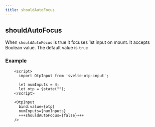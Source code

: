 ```yaml
---
title: shouldAutoFocus
---
```


## shouldAutoFocus
When `shouldAutoFocus` is true it focuses 1st input on mount. It accepts Boolean value. The default value is `true`

### Example
```svelte
    <script>
      import OtpInput from 'svelte-otp-input';
      
      let numInputs = 4;
      let otp = $state("");
    </script>
    
    <OtpInput
      bind:value={otp}
      numInputs={numInputs}
      +++shouldAutoFocus={false}+++
    />
```